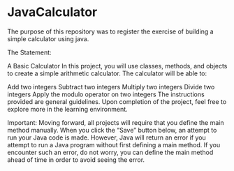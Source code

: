 # JavaCalculator

The purpose of this repository was to register the exercise of building a simple calculator using java.

The Statement:

A Basic Calculator
In this project, you will use classes, methods, and objects to create a simple arithmetic calculator. The calculator will be able to:

Add two integers
Subtract two integers
Multiply two integers
Divide two integers
Apply the modulo operator on two integers
The instructions provided are general guidelines. Upon completion of the project, feel free to explore more in the learning environment.

Important: Moving forward, all projects will require that you define the main method manually. When you click the “Save” button below, an attempt to run your Java code is made. However, Java will return an error if you attempt to run a Java program without first defining a main method. If you encounter such an error, do not worry, you can define the main method ahead of time in order to avoid seeing the error.

